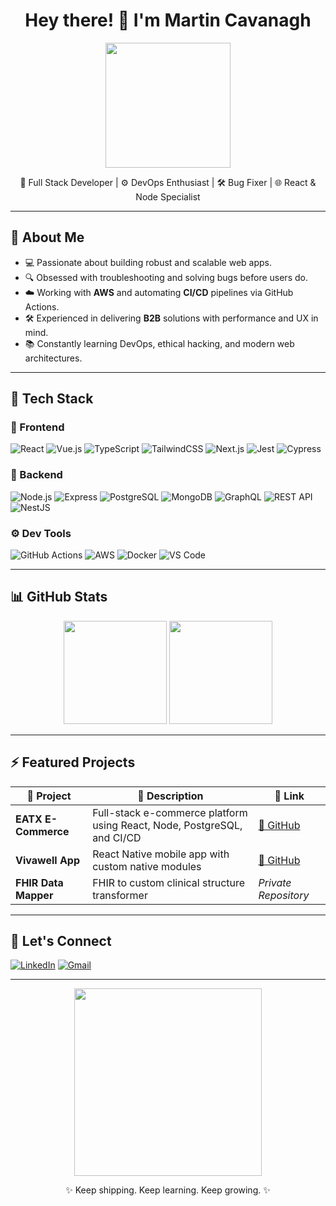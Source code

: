 <h1 align="center">Hey there! 👋 I'm Martin Cavanagh</h1>

<p align="center">
  <img src="https://media.giphy.com/media/1GEATImIxEXVR79Dhk/giphy.gif" width="200" />
</p>

<p align="center">
  🧠 Full Stack Developer | ⚙️ DevOps Enthusiast | 🛠️ Bug Fixer | 🌐 React & Node Specialist
</p>

---

## 🚀 About Me

- 💻 Passionate about building robust and scalable web apps.
- 🔍 Obsessed with troubleshooting and solving bugs before users do.
- ☁️ Working with **AWS** and automating **CI/CD** pipelines via GitHub Actions.
- 🛠️ Experienced in delivering **B2B** solutions with performance and UX in mind.
- 📚 Constantly learning DevOps, ethical hacking, and modern web architectures.

---

## 🧰 Tech Stack

### 🎨 Frontend

![React](https://img.shields.io/badge/-React-61DAFB?logo=react&logoColor=white&style=flat)
![Vue.js](https://img.shields.io/badge/-Vue.js-4FC08D?logo=vue.js&logoColor=white&style=flat)
![TypeScript](https://img.shields.io/badge/-TypeScript-3178C6?logo=typescript&logoColor=white&style=flat)
![TailwindCSS](https://img.shields.io/badge/-TailwindCSS-38B2AC?logo=tailwind-css&logoColor=white&style=flat)
![Next.js](https://img.shields.io/badge/-Next.js-000000?logo=next.js&logoColor=white&style=flat)
![Jest](https://img.shields.io/badge/-Jest-C21325?logo=jest&logoColor=white&style=flat)
![Cypress](https://img.shields.io/badge/-Cypress-17202C?logo=cypress&logoColor=white&style=flat)

### 🧠 Backend

![Node.js](https://img.shields.io/badge/-Node.js-339933?logo=node.js&logoColor=white&style=flat)
![Express](https://img.shields.io/badge/-Express-000000?logo=express&logoColor=white&style=flat)
![PostgreSQL](https://img.shields.io/badge/-PostgreSQL-4169E1?logo=postgresql&logoColor=white&style=flat)
![MongoDB](https://img.shields.io/badge/-MongoDB-47A248?logo=mongodb&logoColor=white&style=flat)
![GraphQL](https://img.shields.io/badge/-GraphQL-E10098?logo=graphql&logoColor=white&style=flat)
![REST API](https://img.shields.io/badge/-REST%20API-ff69b4?style=flat)
![NestJS](https://img.shields.io/badge/-NestJS-E0234E?logo=nestjs&logoColor=white&style=flat)
### ⚙️ Dev Tools

![GitHub Actions](https://img.shields.io/badge/-GitHub%20Actions-2088FF?logo=github-actions&logoColor=white&style=flat)
![AWS](https://img.shields.io/badge/-AWS-232F3E?logo=amazon-aws&logoColor=white&style=flat)
![Docker](https://img.shields.io/badge/-Docker-2496ED?logo=docker&logoColor=white&style=flat)
![VS Code](https://img.shields.io/badge/-VS%20Code-007ACC?logo=visual-studio-code&logoColor=white&style=flat)

---

## 📊 GitHub Stats

<p align="center">
  <img src="https://github-readme-stats.vercel.app/api?username=mcavgh&show_icons=true&theme=radical&hide_title=true" height="165" />
  <img src="https://github-readme-stats.vercel.app/api/top-langs/?username=mcavgh&layout=compact&theme=radical" height="165" />
</p>

---

## ⚡ Featured Projects

| 🚀 Project | 💬 Description | 🔗 Link |
|-----------|----------------|--------|
| **EATX E-Commerce** | Full-stack e-commerce platform using React, Node, PostgreSQL, and CI/CD | [🔗 GitHub](https://github.com/mcavgh/eatx) |
| **Vivawell App** | React Native mobile app with custom native modules | [🔗 GitHub](https://github.com/mcavgh/vivawell-app) |
| **FHIR Data Mapper** | FHIR to custom clinical structure transformer | *Private Repository* |

---

## 🤝 Let's Connect

[![LinkedIn](https://img.shields.io/badge/-LinkedIn-blue?logo=linkedin&logoColor=white&style=flat)](https://www.linkedin.com/in/martincavanagh/)
[![Gmail](https://img.shields.io/badge/-martin.cavanagh@gmail.com-D14836?logo=gmail&logoColor=white&style=flat)](mailto:martin.cavanagh@gmail.com)

---

<p align="center">
  <img src="https://media.giphy.com/media/qgQUggAC3Pfv687qPC/giphy.gif" width="300" />
</p>

<p align="center">
✨ Keep shipping. Keep learning. Keep growing. ✨
</p>
